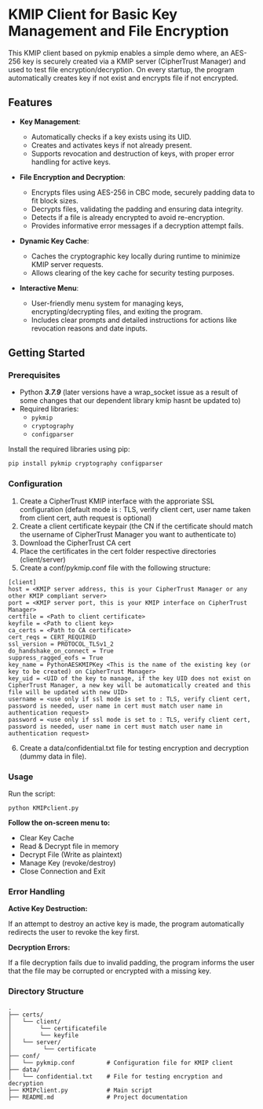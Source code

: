 # KMIP Client for Basic Key Management and File Encryption

This KMIP client based on pykmip enables a simple demo where, an AES-256 key is securely created via a KMIP server (CipherTrust Manager) and used to test file encryption/decryption.
On every startup, the program automatically creates key if not exist and encrypts file if not encrypted.

## Features

- **Key Management**:
  - Automatically checks if a key exists using its UID.
  - Creates and activates keys if not already present.
  - Supports revocation and destruction of keys, with proper error handling for active keys.

- **File Encryption and Decryption**:
  - Encrypts files using AES-256 in CBC mode, securely padding data to fit block sizes.
  - Decrypts files, validating the padding and ensuring data integrity.
  - Detects if a file is already encrypted to avoid re-encryption.
  - Provides informative error messages if a decryption attempt fails.

- **Dynamic Key Cache**:
  - Caches the cryptographic key locally during runtime to minimize KMIP server requests.
  - Allows clearing of the key cache for security testing purposes.

- **Interactive Menu**:
  - User-friendly menu system for managing keys, encrypting/decrypting files, and exiting the program.
  - Includes clear prompts and detailed instructions for actions like revocation reasons and date inputs.

## Getting Started

### Prerequisites

- Python ***3.7.9*** (later versions have a wrap_socket issue as a result of some changes that our dependent library kmip hasnt be updated to)
- Required libraries:
  - `pykmip`
  - `cryptography`
  - `configparser`

Install the required libraries using pip:

```bash
pip install pykmip cryptography configparser
```

### Configuration

1. Create a CipherTrust KMIP interface with the approriate SSL configuration (default mode is : TLS, verify client cert, user name taken from client cert, auth request is optional)
2. Create a client certificate keypair (the CN if the certificate should match the username of CipherTrust Manager you want to authenticate to)
3. Download the CipherTrust CA cert
4. Place the certificates in the cert folder respective directories (client/server)
5. Create a conf/pykmip.conf file with the following structure:

```
[client]
host = <KMIP server address, this is your CipherTrust Manager or any other KMIP compliant server>
port = <KMIP server port, this is your KMIP interface on CipherTrust Manager>
certfile = <Path to client certificate>
keyfile = <Path to client key>
ca_certs = <Path to CA certificate>
cert_reqs = CERT_REQUIRED
ssl_version = PROTOCOL_TLSv1_2
do_handshake_on_connect = True
suppress_ragged_eofs = True
key_name = PythonAESKMIPKey <This is the name of the existing key (or key to be created) on CipherTrust Manager>
key_uid = <UID of the key to manage, if the key UID does not exist on CipherTrust Manager, a new key will be automatically created and this file will be updated with new UID>
username = <use only if ssl mode is set to : TLS, verify client cert, password is needed, user name in cert must match user name in authentication request>
password = <use only if ssl mode is set to : TLS, verify client cert, password is needed, user name in cert must match user name in authentication request>
```
6. Create a data/confidential.txt file for testing encryption and decryption (dummy data in file).

### Usage

Run the script:
```
python KMIPclient.py
```

**Follow the on-screen menu to:**

- Clear Key Cache
- Read & Decrypt file in memory
- Decrypt File (Write as plaintext)
- Manage Key (revoke/destroy)
- Close Connection and Exit
  
### Error Handling

**Active Key Destruction:**

If an attempt to destroy an active key is made, the program automatically redirects the user to revoke the key first.

**Decryption Errors:**

If a file decryption fails due to invalid padding, the program informs the user that the file may be corrupted or encrypted with a missing key.

### Directory Structure
```
.
├── certs/
│   └── client/         
│        └── certificatefile
│        └── keyfile         
│   └── server/         
│         └── certificate         
├── conf/
│   └── pykmip.conf         # Configuration file for KMIP client
├── data/
│   └── confidential.txt    # File for testing encryption and decryption
├── KMIPclient.py           # Main script
├── README.md               # Project documentation
```

